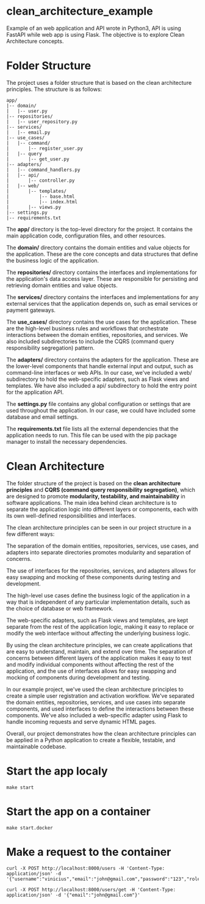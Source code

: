 # clean_architecture_example
Example of an web application and API wrote in Python3, API is using FastAPI while web app is using Flask. The objective is to explore Clean Architecture concepts.


# Folder Structure
The project uses a folder structure that is based on the clean architecture principles. The structure is as follows:

```
app/
|-- domain/
|   |-- user.py
|-- repositories/
|   |-- user_repository.py
|-- services/
|   |-- email.py
|-- use_cases/
|   |-- command/
|       |-- register_user.py
|   |-- query
|       |-- get_user.py
|-- adapters/
|   |-- command_handlers.py
|   |-- api/
|       |-- controller.py
|   |-- web/
|       |-- templates/
|           |-- base.html
|           |-- index.html
|       |-- views.py
|-- settings.py
|-- requirements.txt
```

The **app/** directory is the top-level directory for the project. It contains the main application code, configuration files, and other resources.

The **domain/** directory contains the domain entities and value objects for the application. These are the core concepts and data structures that define the business logic of the application.

The **repositories/** directory contains the interfaces and implementations for the application's data access layer. These are responsible for persisting and retrieving domain entities and value objects.

The **services/** directory contains the interfaces and implementations for any external services that the application depends on, such as email services or payment gateways.

The **use_cases/** directory contains the use cases for the application. These are the high-level business rules and workflows that orchestrate interactions between the domain entities, repositories, and services. We also included subdirectories to include the CQRS (command query responsibility segregation) pattern.

The **adapters/** directory contains the adapters for the application. These are the lower-level components that handle external input and output, such as command-line interfaces or web APIs. In our case, we've included a web/ subdirectory to hold the web-specific adapters, such as Flask views and templates. We have also included a api/ subdirectory to hold the entry point for the application API.

The **settings.py** file contains any global configuration or settings that are used throughout the application. In our case, we could have included some database and email settings.

The **requirements.txt** file lists all the external dependencies that the application needs to run. This file can be used with the pip package manager to install the necessary dependencies.


# Clean Architecture
The folder structure of the project is based on the **clean architecture principles** and **CQRS (command query responsibility segregation)**, which are designed to promote **modularity, testability, and maintainability** in software applications. The main idea behind clean architecture is to separate the application logic into different layers or components, each with its own well-defined responsibilities and interfaces.

The clean architecture principles can be seen in our project structure in a few different ways:

The separation of the domain entities, repositories, services, use cases, and adapters into separate directories promotes modularity and separation of concerns.

The use of interfaces for the repositories, services, and adapters allows for easy swapping and mocking of these components during testing and development.

The high-level use cases define the business logic of the application in a way that is independent of any particular implementation details, such as the choice of database or web framework.

The web-specific adapters, such as Flask views and templates, are kept separate from the rest of the application logic, making it easy to replace or modify the web interface without affecting the underlying business logic.

By using the clean architecture principles, we can create applications that are easy to understand, maintain, and extend over time. The separation of concerns between different layers of the application makes it easy to test and modify individual components without affecting the rest of the application, and the use of interfaces allows for easy swapping and mocking of components during development and testing.

In our example project, we've used the clean architecture principles to create a simple user registration and activation workflow. We've separated the domain entities, repositories, services, and use cases into separate components, and used interfaces to define the interactions between these components. We've also included a web-specific adapter using Flask to handle incoming requests and serve dynamic HTML pages.

Overall, our project demonstrates how the clean architecture principles can be applied in a Python application to create a flexible, testable, and maintainable codebase.


# Start the app localy
```
make start
```

# Start the app on a container
```
make start.docker
```

# Make a request to the container
```
curl -X POST http://localhost:8000/users -H 'Content-Type: application/json' -d '{"username":"vinicius","email":"john@gmail.com","password":"123","role":"DE"}'
```

```
curl -X POST http://localhost:8000/users/get -H 'Content-Type: application/json' -d '{"email":"john@gmail.com"}'
```
